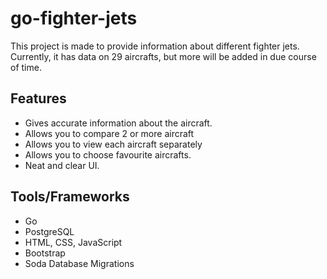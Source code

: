 # go-fighter-jets
This project is made to provide information about different fighter jets. Currently, it has data on 29 aircrafts, but more will be added in due course of time.

## Features
 - Gives accurate information about the aircraft.
 - Allows you to compare 2 or more aircraft
 - Allows you to view each aircraft separately
 - Allows you to choose favourite aircrafts.
 - Neat and clear UI.
  
## Tools/Frameworks
 - Go
 - PostgreSQL
 - HTML, CSS, JavaScript
 - Bootstrap
 - Soda Database Migrations